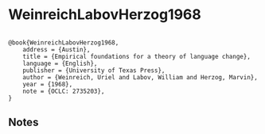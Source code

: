 # WeinreichLabovHerzog1968




```

@book{WeinreichLabovHerzog1968,
	address = {Austin},
	title = {Empirical foundations for a theory of language change},
	language = {English},
	publisher = {University of Texas Press},
	author = {Weinreich, Uriel and Labov, William and Herzog, Marvin},
	year = {1968},
	note = {OCLC: 2735203},
}
```




## Notes

